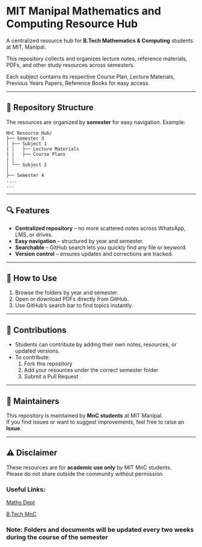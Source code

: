 # MIT Manipal Mathematics and Computing Resource Hub

A centralized resource hub for **B.Tech Mathematics & Computing** students at MIT, Manipal.  

This repository collects and organizes lecture notes, reference materials, PDFs, and other study resources across semesters. 

Each subject contains its respective Course Plan, Lecture Materials, Previous Years Papers, Reference Books for easy access.

---

## 📂 Repository Structure

The resources are organized by **semester** for easy navigation. Example:
```
MnC Resource Hub/
├── Semester 3
│ ├── Subject 1
| |   ├── Lecture Materials
| |   ├── Course Plans
| |
│ └── Subject 2
│
├── Semester 4
....
...
```

---

## 🔍 Features
- **Centralized repository** – no more scattered notes across WhatsApp, LMS, or drives.  
- **Easy navigation** – structured by year and semester.  
- **Searchable** – GitHub search lets you quickly find any file or keyword.  
- **Version control** – ensures updates and corrections are tracked.  

---

## 🚀 How to Use
1. Browse the folders by year and semester.  
2. Open or download PDFs directly from GitHub.  
3. Use GitHub’s search bar to find topics instantly.  

---

## 🤝 Contributions
- Students can contribute by adding their own notes, resources, or updated versions.  
- To contribute:  
  1. Fork this repository  
  2. Add your resources under the correct semester folder  
  3. Submit a Pull Request  

---

## 📧 Maintainers
This repository is maintained by **MnC students** at MIT Manipal.  
If you find issues or want to suggest improvements, feel free to raise an **Issue**.  

---

## ⚠️ Disclaimer
These resources are for **academic use only** by MIT MnC students.  
Please do not share outside the community without permission.  

### Useful Links:
[Maths Dept](https://www.manipal.edu/mit/department-faculty/department-list/mathematics.html "MIT-M: Dept. of Mathematics") 

[B.Tech MnC](https://www.manipal.edu/mit/program-list/btech/BTech-Mathematics-and-Computing.html "MIT-M: B.Tech MnC")






 ### Note: Folders and documents will be updated every two weeks during the course of the semester




